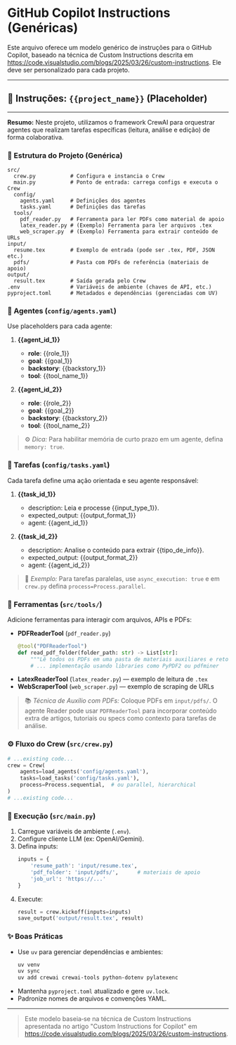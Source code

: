 # GitHub Copilot Instructions (Genéricas)

Este arquivo oferece um modelo genérico de instruções para o GitHub Copilot, baseado na técnica de Custom Instructions descrita em https://code.visualstudio.com/blogs/2025/03/26/custom-instructions. Ele deve ser personalizado para cada projeto.

---
## 🤖 Instruções: `{{project_name}}` (Placeholder)
---

**Resumo:** Neste projeto, utilizamos o framework CrewAI para orquestrar agentes que realizam tarefas específicas (leitura, análise e edição) de forma colaborativa.

### 📁 Estrutura do Projeto (Genérica)

```
src/
  crew.py           # Configura e instancia o Crew
  main.py           # Ponto de entrada: carrega configs e executa o Crew
  config/
    agents.yaml     # Definições dos agentes
    tasks.yaml      # Definições das tarefas
  tools/
    pdf_reader.py   # Ferramenta para ler PDFs como material de apoio
    latex_reader.py # (Exemplo) Ferramenta para ler arquivos .tex
    web_scraper.py  # (Exemplo) Ferramenta para extrair conteúdo de URLs
input/
  resume.tex        # Exemplo de entrada (pode ser .tex, PDF, JSON etc.)
  pdfs/             # Pasta com PDFs de referência (materiais de apoio)
output/
  result.tex        # Saída gerada pelo Crew
.env                # Variáveis de ambiente (chaves de API, etc.)
pyproject.toml      # Metadados e dependências (gerenciadas com UV)
```  

### 🧠 Agentes (`config/agents.yaml`)

Use placeholders para cada agente:

1. **{{agent_id_1}}**
   - **role**: {{role_1}}
   - **goal**: {{goal_1}}
   - **backstory**: {{backstory_1}}
   - **tool**: {{tool_name_1}}

2. **{{agent_id_2}}**
   - **role**: {{role_2}}
   - **goal**: {{goal_2}}
   - **backstory**: {{backstory_2}}
   - **tool**: {{tool_name_2}}

> ⚙️ *Dica:* Para habilitar memória de curto prazo em um agente, defina `memory: true`.

### 📝 Tarefas (`config/tasks.yaml`)

Cada tarefa define uma ação orientada e seu agente responsável:

1. **{{task_id_1}}**
   - description: Leia e processe {{input_type_1}}.
   - expected_output: {{output_format_1}}
   - agent: {{agent_id_1}}

2. **{{task_id_2}}**
   - description: Analise o conteúdo para extrair {{tipo_de_info}}.
   - expected_output: {{output_format_2}}
   - agent: {{agent_id_2}}

> 📌 *Exemplo:* Para tarefas paralelas, use `async_execution: true` e em `crew.py` defina `process=Process.parallel`.

### 🧰 Ferramentas (`src/tools/`)

Adicione ferramentas para interagir com arquivos, APIs e PDFs:

* **PDFReaderTool** (`pdf_reader.py`)
  ```python
  @tool("PDFReaderTool")
  def read_pdf_folder(folder_path: str) -> List[str]:
      """Lê todos os PDFs em uma pasta de materiais auxiliares e retorna texto extraído"""
      # ... implementação usando libraries como PyPDF2 ou pdfminer
  ```
* **LatexReaderTool** (`latex_reader.py`) — exemplo de leitura de `.tex`
* **WebScraperTool** (`web_scraper.py`) — exemplo de scraping de URLs

> 📚 *Técnica de Auxílio com PDFs:* Coloque PDFs em `input/pdfs/`. O agente Reader pode usar `PDFReaderTool` para incorporar conteúdo extra de artigos, tutoriais ou specs como contexto para tarefas de análise.

### ⚙️ Fluxo do Crew (`src/crew.py`)

```python
# ...existing code...
crew = Crew(
    agents=load_agents('config/agents.yaml'),
    tasks=load_tasks('config/tasks.yaml'),
    process=Process.sequential,  # ou parallel, hierarchical
)
# ...existing code...
```  

### 🚀 Execução (`src/main.py`)

1. Carregue variáveis de ambiente (`.env`).
2. Configure cliente LLM (ex: OpenAI/Gemini).
3. Defina inputs:
   ```python
   inputs = {
       'resume_path': 'input/resume.tex',
       'pdf_folder': 'input/pdfs/',      # materiais de apoio
       'job_url': 'https://...'
   }
   ```
4. Execute:
   ```python
   result = crew.kickoff(inputs=inputs)
   save_output('output/result.tex', result)
   ```

### ✨ Boas Práticas

* Use `uv` para gerenciar dependências e ambientes:
  ```bash
  uv venv
  uv sync
  uv add crewai crewai-tools python-dotenv pylatexenc
  ```
* Mantenha `pyproject.toml` atualizado e gere `uv.lock`.
* Padronize nomes de arquivos e convenções YAML.

---
> Este modelo baseia‑se na técnica de Custom Instructions apresentada no artigo "Custom Instructions for Copilot" em https://code.visualstudio.com/blogs/2025/03/26/custom-instructions.
